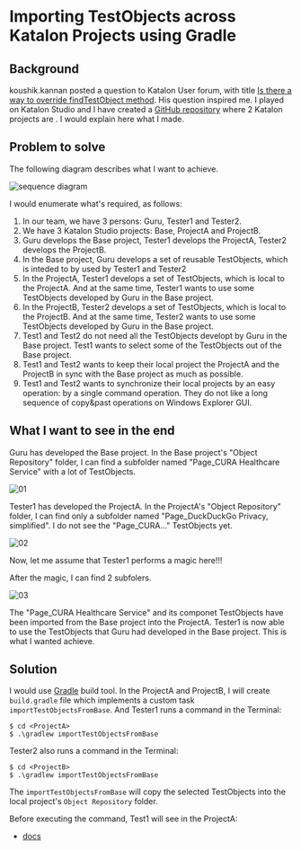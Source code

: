 # Importing TestObjects across Katalon Projects using Gradle

## Background

koushik.kannan posted a question to Katalon User forum, with title [Is there a way to override findTestObject method](https://forum.katalon.com/t/is-there-a-way-to-override-findtestobject-method/142370). His question inspired me. I played on Katalon Studio and I have created a [GitHub repository](https://github.com/kazurayam/ImportingTestObjectsAcrossKatalonProjectsUsingGradle) where 2 Katalon projects are . I would explain here what I made.

## Problem to solve

The following diagram describes what I want to achieve.

![sequence diagram](https://kazurayam.github.io/ImportingTestObjectsAcrossKatalonProjectsUsingGradle/diagrams/out/sequence/sequence.png)

I would enumerate what's required, as follows:

1. In our team, we have 3 persons: Guru, Tester1 and Tester2.
2. We have 3 Katalon Studio projects: Base, ProjectA and ProjectB.
3. Guru develops the Base project, Tester1 develops the ProjectA, Tester2 develops the ProjectB.
4. In the Base project, Guru develops a set of reusable TestObjects, which is inteded to by used by Tester1 and Tester2
5. In the ProjectA, Tester1 develops a set of TestObjects, which is local to the ProjectA. And at the same time, Tester1 wants to use some TestObjects developed by Guru in the Base project.
6. In the ProjectB, Tester2 develops a set of TestObjects, which is local to the ProjectB. And at the same time, Tester2 wants to use some TestObjects developed by Guru in the Base project.
7. Test1 and Test2 do not need all the TestObjects developt by Guru in the Base project. Test1 wants to select some of the TestObjects out of the Base project.
8. Test1 and Test2 wants to keep their local project the ProjectA and the ProjectB in sync with the Base project as much as possible.
9. Test1 and Test2 wants to synchronize their local projects by an easy operation: by a single command operation. They do not like a long sequence of copy&past operations on Windows Explorer GUI.

## What I want to see in the end

Guru has developed the Base project. In the Base project's "Object Repository" folder, I can find a subfolder named "Page_CURA Healthcare Service" with a lot of TestObjects.

![01](https://kazurayam.github.io/ImportingTestObjectsAcrossKatalonProjectsUsingGradle/images/01BaseProject.png)

Tester1 has developed the ProjectA. In the ProjectA's "Object Repository" folder, I can find only a subfolder named "Page_DuckDuckGo Privacy, simplified". I do not see the "Page_CURA..." TestObjects yet.

![02](https://kazurayam.github.io/ImportingTestObjectsAcrossKatalonProjectsUsingGradle/images/02ProjectA_before_import.png)

Now, let me assume that Tester1 performs a magic here!!!

After the magic, I can find 2 subfolers.

![03](https://kazurayam.github.io/ImportingTestObjectsAcrossKatalonProjectsUsingGradle/images/03ProjectA_after_import.png)

The "Page_CURA Healthcare Service" and its componet TestObjects have been imported from the Base project into the ProjectA. Tester1 is now able to use the TestObjects that Guru had developed in the Base project. This is what I wanted achieve.

## Solution

I would use [Gradle](https://gradle.org/) build tool. In the ProjectA and ProjectB, I will create `build.gradle` file which implements a custom task `importTestObjectsFromBase`. And Tester1 runs a command in the Terminal:

```
$ cd <ProjectA>
$ .\gradlew importTestObjectsFromBase
```

Tester2 also runs a command in the Terminal:

```
$ cd <ProjectB>
$ .\gradlew importTestObjectsFromBase
```

The `importTestObjectsFromBase` will copy the selected TestObjects into the local project's `Object Repository` folder.

Before executing the command, Test1 will see in the ProjectA:



- [docs](https://kazurayam.github.io/ImportingTestObjectsAcrossKatalonProjectsUsingGradle/)
